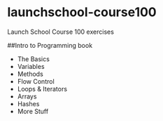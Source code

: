 # launchschool-course100
Launch School Course 100 exercises

##Intro to Programming book
- The Basics
- Variables
- Methods
- Flow Control
- Loops & Iterators
- Arrays
- Hashes
- More Stuff
